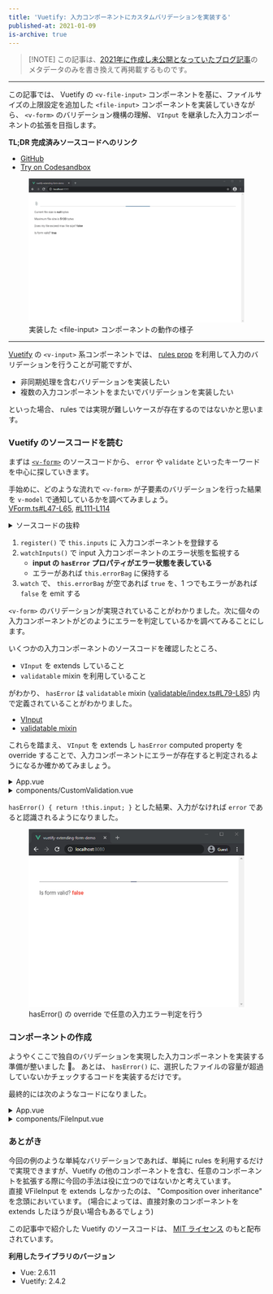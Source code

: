 ```yaml
---
title: 'Vuetify: 入力コンポーネントにカスタムバリデーションを実装する'
published-at: 2021-01-09
is-archive: true
---
```


> [!NOTE] この記事は、[2021年に作成し未公開となっていたブログ記事](https://github.com/yukidaruma/blog.yuki.games/blob/orphan-old/_posts/2-how-to-implement-custom-input-validation-for-vuetify.md)のメタデータのみを書き換えて再掲載するものです。
<!-- Vue.js コードブロックの言語指定を vue から html に変更しています。 -->

---

この記事では、 Vuetify の `<v-file-input>` コンポーネントを基に、ファイルサイズの上限設定を追加した `<file-input>` コンポーネントを実装していきながら、 `<v-form>` のバリデーション機構の理解、 `VInput` を継承した入力コンポーネントの拡張を目指します。

**TL;DR 完成済みソースコードへのリンク**

- [GitHub](https://github.com/yukidaruma/vuetify-extending-form-demo)
- [Try on Codesandbox](https://codesandbox.io/s/sad-nobel-ciom3)

<figure>
  <img src="./static/archive/demo.gif" alt="実装した &lt;file-input&gt; コンポーネントの動作の様子">
  <figcaption>実装した &lt;file-input&gt; コンポーネントの動作の様子</figcaption>
</figure>

---

[Vuetify](https://vuetifyjs.com/) の `<v-input>` 系コンポーネントでは、 [rules prop](https://vuetifyjs.com/en/components/forms/#rules) を利用して入力のバリデーションを行うことが可能ですが、

- 非同期処理を含むバリデーションを実装したい
- 複数の入力コンポーネントをまたいでバリデーションを実装したい

といった場合、 rules では実現が難しいケースが存在するのではないかと思います。

### Vuetify のソースコードを読む

まずは [`<v-form>`](https://github.com/vuetifyjs/vuetify/blob/252aae59539950b8fc4ad3df4def246a0a0d9372/packages/vuetify/src/components/VForm/VForm.ts) のソースコードから、 `error` や `validate` といったキーワードを中心に探していきます。

手始めに、どのような流れで `<v-form>` が子要素のバリデーションを行った結果を `v-model` で通知しているかを調べてみましょう。  
[VForm.ts#L47-L65](https://github.com/vuetifyjs/vuetify/blob/252aae59539950b8fc4ad3df4def246a0a0d9372/packages/vuetify/src/components/VForm/VForm.ts#L47-L65), [#L111-L114](https://github.com/vuetifyjs/vuetify/blob/252aae59539950b8fc4ad3df4def246a0a0d9372/packages/vuetify/src/components/VForm/VForm.ts#L111-L114)

<details>
<summary>ソースコードの抜粋</summary>

```ts
export default mixins(/* ... */).extend({
  // ...
  watch: {
    errorBag: {
      handler (val) {
        const errors = Object.values(val).includes(true)

        this.$emit('input', !errors)
      },
      deep: true,
      immediate: true,
    },
  },

  methods: {
    watchInput (input: any): Watchers {
      const watcher = (input: any): (() => void) => {
        return input.$watch('hasError', (val: boolean) => {
          this.$set(this.errorBag, input._uid, val)
        }, { immediate: true })
      }
    // ...
    },
    register (input: VInputInstance) {
      this.inputs.push(input)
      this.watchers.push(this.watchInput(input))
    },
    // ...
```

</details>

1. `register()` で `this.inputs` に 入力コンポーネントを登録する
2. `watchInputs()` で input 入力コンポーネントのエラー状態を監視する
   - **input の `hasError` プロパティがエラー状態を表している**
   - エラーがあれば `this.errorBag` に保持する
3. `watch` で、 `this.errorBag` が空であれば `true` を、1 つでもエラーがあれば `false` を emit する

`<v-form>` のバリデーションが実現されていることがわかりました。次に個々の入力コンポーネントがどのようにエラーを判定しているかを調べてみることにします。

いくつかの入力コンポーネントのソースコードを確認したところ、

- `VInput` を extends していること
- `validatable` mixin を利用していること

がわかり、 `hasError` は `validatable` mixin ([validatable/index.ts#L79-L85](https://github.com/vuetifyjs/vuetify/blob/252aae59539950b8fc4ad3df4def246a0a0d9372/packages/vuetify/src/mixins/validatable/index.ts#L79-L85)) 内で定義されていることがわかりました。

- [VInput](https://github.com/vuetifyjs/vuetify/blob/252aae59539950b8fc4ad3df4def246a0a0d9372/packages/vuetify/src/components/VInput/VInput.ts#L26-L37)
- [validatable mixin](https://github.com/vuetifyjs/vuetify/blob/252aae59539950b8fc4ad3df4def246a0a0d9372/packages/vuetify/src/mixins/validatable/index.ts)

これらを踏まえ、 `VInput` を extends し `hasError` computed property を override することで、入力コンポーネントにエラーが存在すると判定されるようになるか確かめてみましょう。

<details>
<summary>App.vue</summary>

```html
<template>
  <v-app>
    <v-main class="ma-8">
      <v-form v-model="isValid">
        <custom-validation />
      </v-form>

      <p>
        Is form valid? <b :class="isValid || 'red--text'">{{ isValid }}</b>
      </p>
    </v-main>
  </v-app>
</template>

<script lang="ts">
import Vue from 'vue';
import CustomValidation from './components/CustomValidation.vue';

export default Vue.extend({
  name: 'App',
  components: {
    CustomValidation,
  },
  data() {
    return {
      isValid: false,
    };
  },
});
</script>
```

</details>

<details>
<summary>components/CustomValidation.vue</summary>

```html
<template>
  <v-text-field v-model="input" />
</template>

<script lang="ts">
import Vue, { PropType } from 'vue';
import VInput from 'vuetify/es5/components/VInput';

export default Vue.extend({
  extends: (VInput as unknown) as typeof Vue,
  data() {
    return { input: '' };
  },
  computed: {
    hasError(): boolean {
      return !this.input; // 入力が空であれば true を返す (=入力エラーが存在する)
    },
  },
});
</script>
```

</details>

`hasError() { return !this.input; }` とした結果、入力がなければ `error` であると認識されるようになりました。

<figure>
  <img src="./static/archive/has-error.gif" alt="hasError() の override で任意の入力エラー判定を行う">
  <figcaption>hasError() の override で任意の入力エラー判定を行う</figcaption>
</figure>

### <file-input> コンポーネントの作成

ようやくここで独自のバリデーションを実現した入力コンポーネントを実装する準備が整いました 🎉。
あとは、 `hasError()` に、選択したファイルの容量が超過していないかチェックするコードを実装するだけです。

最終的には次のようなコードになりました。

<details>
<summary>App.vue</summary>

[View App.vue on GitHub](https://github.com/yukidaruma/vuetify-extending-form-demo/blob/main/src/App.vue)

```html
<template>
  <v-app>
    <v-main class="ma-8">
      <v-form v-model="isValid">
        <file-input ref="fileInput" :max-file-size="maxFileSize" />
      </v-form>

      <p>
        Is form valid? <b :class="isValid || 'red--text'">{{ isValid }}</b>
      </p>
    </v-main>
  </v-app>
</template>

<script lang="ts">
import Vue from 'vue';
import FileInput from './components/FileInput.vue';

export default Vue.extend({
  name: 'App',
  components: {
    FileInput,
  },
  data() {
    return {
      isValid: false,
      maxFileSize: 5 * 1024,
    };
  },
});
</script>
```

</details>

<details>
<summary>components/FileInput.vue</summary>

[View FileInput.vue on GitHub](https://github.com/yukidaruma/vuetify-extending-form-demo/blob/main/src/components/FileInput.vue)

```html
<template>
  <div>
    <v-file-input ref="fileInput" @change="handleFileChange" />
    <p>
      Current file size is <b>{{ JSON.stringify(fileSize) }}</b> bytes
    </p>
    <p>
      Maximum file size is <b>{{ maxFileSize }}</b> bytes
    </p>
    <p>
      Does my file exceed max file size? <b>{{ hasError }}</b>
    </p>
  </div>
</template>

<script lang="ts">
import Vue, { PropType } from 'vue';
import { Component } from 'vue/types';
import VInput from 'vuetify/es5/components/VInput';

type FileEventTarget = EventTarget & { files: FileList };

export default Vue.extend({
  extends: (VInput as unknown) as typeof Vue,
  props: {
    maxFileSize: {
      type: Number,
      required: true,
    },
  },
  data() {
    return {
      fileSize: null as null | number,
    };
  },
  computed: {
    hasError(): boolean {
      return (this.fileSize ?? 0) > this.maxFileSize;
    },
  },
  methods: {
    handleFileChange(file: File | undefined): void {
      if (file) {
        this.fileSize = file.size;
      } else {
        this.fileSize = null;
      }
    },
  },
});
</script>
```

</details>

### あとがき

今回の例のような単純なバリデーションであれば、単純に rules を利用するだけで実現できますが、Vuetify の他のコンポーネントを含む、任意のコンポーネントを拡張する際に今回の手法は役に立つのではないかと考えています。  
直接 VFileInput を extends しなかったのは、 "Composition over inheritance" を念頭においています。 (場合によっては、直接対象のコンポーネントを extends したほうが良い場合もあるでしょう)

この記事中で紹介した Vuetify のソースコードは、 [MIT ライセンス](https://github.com/vuetifyjs/vuetify/blob/master/LICENSE.md) のもと配布されています。

**利用したライブラリのバージョン**

- Vue: 2.6.11
- Vuetify: 2.4.2
